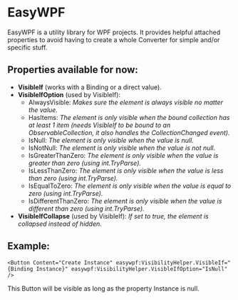 # EasyWPF

EasyWPF is a utility library for WPF projects.
It provides helpful attached properties to avoid having to create a whole Converter for simple and/or specific stuff.

## Properties available for now:
 - **VisibleIf** (works with a Binding or a direct value).
 - **VisibleIfOption** (used by VisibleIf):
    - AlwaysVisible: *Makes sure the element is always visible no matter the value.*
    - HasItems: *The element is only visible when the bound collection has at least 1 item (needs VisibleIf to be bound to an ObservableCollection, it also handles the CollectionChanged event).*
    - IsNull: *The element is only visible when the value is null.*
    - IsNotNull: *The element is only visible when the value is not null.*
    - IsGreaterThanZero: *The element is only visible when the value is greater than zero (using int.TryParse).*
    - IsLessThanZero: *The element is only visible when the value is less than zero (using int.TryParse).*
    - IsEqualToZero: *The element is only visible when the value is equal to zero (using int.TryParse).*
    - IsDifferentThanZero: *The element is only visible when the value is different than zero (using int.TryParse).*
 - **VisibleIfCollapse** (used by VisibleIf): *If set to true, the element is collapsed instead of hidden.*

## Example:

    <Button Content="Create Instance" easywpf:VisibilityHelper.VisibleIf="{Binding Instance}" easywpf:VisibilityHelper.VisibleIfOption="IsNull" />  
   This Button will be visible as long as the property Instance is null.

